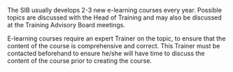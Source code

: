 

The SIB usually develops 2-3 new e-learning courses every year. Possible topics are discussed with the Head of Training and may also be discussed at the Training Advisory Board meetings. 

 

E-learning courses require an expert Trainer on the topic, to ensure that the content of the course is comprehensive and correct. This Trainer must be contacted beforehand to ensure he/she will have time to discuss the content of the course prior to creating the course. 

 

 
